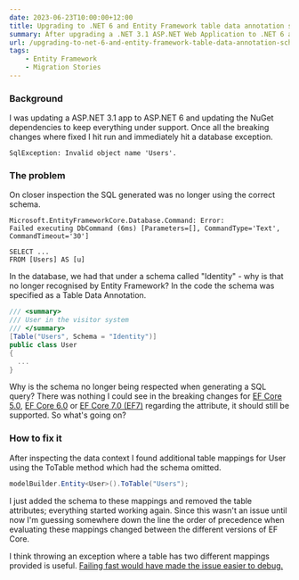 ```yaml
---
date: 2023-06-23T10:00:00+12:00
title: Upgrading to .NET 6 and Entity Framework table data annotation schema not working
summary: After upgrading a .NET 3.1 ASP.NET Web Application to .NET 6 and Entity Framework from 3.1.1 to 7.0.8 the schema applied using the table data annotation was no longer respected
url: /upgrading-to-net-6-and-entity-framework-table-data-annotation-schema-not-working
tags:
    - Entity Framework
    - Migration Stories
---
```


### Background

I was updating a ASP.NET 3.1 app to ASP.NET 6 and updating the NuGet dependencies to keep everything under support. Once all the breaking changes where fixed I hit run and immediately hit a database exception.

```
SqlException: Invalid object name 'Users'.
```

### The problem

On closer inspection the SQL generated was no longer using the correct schema.

```
Microsoft.EntityFrameworkCore.Database.Command: Error: 
Failed executing DbCommand (6ms) [Parameters=[], CommandType='Text', CommandTimeout='30']

SELECT ...
FROM [Users] AS [u]
```

In the database, we had that under a schema called "Identity" - why is that no longer recognised by Entity Framework? In the code the schema was specified as a Table Data Annotation.

```c#
/// <summary>
/// User in the visitor system
/// </summary>
[Table("Users", Schema = "Identity")]
public class User
{
  ...  
}
```

Why is the schema no longer being respected when generating a SQL query? There was nothing I could see in the breaking changes for [EF Core 5.0](https://learn.microsoft.com/en-us/ef/core/what-is-new/ef-core-5.0/breaking-changes), [EF Core 6.0](https://learn.microsoft.com/en-us/ef/core/what-is-new/ef-core-6.0/breaking-changes) or [EF Core 7.0 (EF7)](https://learn.microsoft.com/en-us/ef/core/what-is-new/ef-core-7.0/breaking-changes) regarding the attribute, it should still be supported. So what's going on?

### How to fix it

After inspecting the data context I found additional table mappings for User using the ToTable method which had the schema omitted.

```c#
modelBuilder.Entity<User>().ToTable("Users");
```

I just added the schema to these mappings and removed the table attributes; everything started working again. Since this wasn't an issue until now I'm guessing somewhere down the line the order of precedence when evaluating these mappings changed between the different versions of EF Core.

I think throwing an exception where a table has two different mappings provided is useful. [Failing fast would have made the issue easier to debug.](https://www.martinfowler.com/ieeeSoftware/failFast.pdf)